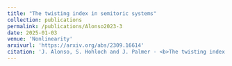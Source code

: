 ```yaml
---
title: "The twisting index in semitoric systems"
collection: publications
permalink: /publications/Alonso2023-3
date: 2025-01-03
venue: 'Nonlinearity'
arxivurl: 'https://arxiv.org/abs/2309.16614'
citation: 'J. Alonso, S. Hohloch and J. Palmer - <b>The twisting index in semitoric systems</b>, to appear in <i>Nonlinearity</i>, (2025).'
---
```

